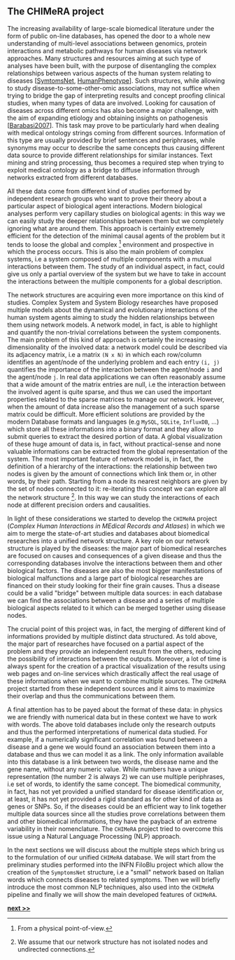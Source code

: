 ## The CHIMeRA project

The increasing availability of large-scale biomedical literature under the form of public on-line databases, has opened the door to a whole new understanding of multi-level associations between genomics, protein interactions and metabolic pathways for human diseases via network approaches.
Many structures and resources aiming at such type of analyses have been built, with the purpose of disentangling the complex relationships between various aspects of the human system relating to diseases [[SymtomsNet](https://www.nature.com/articles/ncomms5212), [HumanPhenotype](https://doi.org/10.1371/journal.pcbi.1000353)].
Such structures, while allowing to study disease-to-some-other-omic associations, may not suffice when trying to bridge the gap of interpreting results and concept proofing clinical studies, when many types of data are involved.
Looking for causation of diseases across different omics has also become a major challenge, with the aim of expanding etiology and obtaining insights on pathogenesis [[Barabasi2007](https://www.ncbi.nlm.nih.gov/pubmed/17625512)].
This task may prove to be particularly hard when dealing with medical ontology strings coming from different sources.
Information of this type are usually provided by brief sentences and periphrases, while synonyms may occur to describe the same concepts thus causing different data source to provide different relationships for similar instances.
Text mining and string processing, thus becomes a required step when trying to exploit medical ontology as a bridge to diffuse information through networks extracted from different databases.

All these data come from different kind of studies performed by independent research groups who want to prove their theory about a particular aspect of biological agent interactions.
Modern biological analyses perform very capillary studies on biological agents: in this way we can easily study the deeper relationships between them but we completely ignoring what are around them.
This approach is certainly extremely efficient for the detection of the minimal causal agents of the problem but it tends to loose the global and complex [^1] environment and prospective in which the process occurs.
This is also the main problem of complex systems, i.e a system composed of multiple components with a mutual interactions between them.
The study of an individual aspect, in fact, could give us only a partial overview of the system but we have to take in account the interactions between the multiple components for a global description.

The network structures are acquiring even more importance on this kind of studies.
Complex System and System Biology researches have proposed multiple models about the dynamical and evolutionary interactions of the human system agents aiming to study the hidden relationships between them using network models.
A network model, in fact, is able to highlight and quantify the non-trivial correlations between the system components.
The main problem of this kind of approach is certainly the increasing dimensionality of the involved data: a network model could be described via its adjacency matrix, i.e a matrix `(N x N)` in which each row/column identifies an agent/node of the underlying problem and each entry `(i, j)` quantifies the importance of the interaction between the agent/node `i` and the agent/node `j`.
In real data applications we can often reasonably assume that a wide amount of the matrix entries are null, i.e the interaction between the involved agent is quite sparse, and thus we can used the important properties related to the sparse matrices to manage our network.
However, when the amount of data increase also the management of a such sparse matrix could be difficult.
More efficient solutions are provided by the modern Database formats and languages (e.g `MySQL`, `SQLite`, `InfluxDB`, ...) which store all these informations into a binary format and they allow to submit queries to extract the desired portion of data.
A global visualization of these huge amount of data is, in fact, without practical-sense and none valuable informations can be extracted from the global representation of the system.
The most important feature of network model is, in fact, the definition of a hierarchy of the interactions: the relationship between two nodes is given by the amount of connections which link them or, in other words, by their path.
Starting from a node its nearest neighbors are given by the set of nodes connected to it: re-iterating this concept we can explore all the network structure [^2].
In this way we can study the interactions of each node at different precision orders and causalities.

In light of these considerations we started to develop the `CHIMeRA` project (*Complex Human Interactions in MEdical Records and Atlases*) in which we aim to merge the state-of-art studies and databases about biomedical researches into a unified network structure.
A key role on our network structure is played by the diseases: the major part of biomedical researches are focused on causes and consequences of a given disease and thus the corresponding databases involve the interactions between them and other biological factors.
The diseases are also the most bigger manifestations of biological malfunctions and a large part of biological researches are financed on their study looking for their fine grain causes.
Thus a disease could be a valid "bridge" between multiple data sources: in each database we can find the associations between a disease and a series of multiple biological aspects related to it which can be merged together using disease nodes.

The crucial point of this project was, in fact, the merging of different kind of informations provided by multiple distinct data structured.
As told above, the major part of researches have focused on a partial aspect of the problem and they provide an independent result from the others, reducing the possibility of interactions between the outputs.
Moreover, a lot of time is always spent for the creation of a practical visualization of the results using web pages and on-line services which drastically affect the real usage of these informations when we want to combine multiple sources.
The `CHIMeRA` project started from these independent sources and it aims to maximize their overlap and thus the communications between them.

A final attention has to be payed about the format of these data: in physics we are friendly with numerical data but in these context we have to work with words.
The above told databases include only the research outputs and thus the performed interpretations of numerical data studied.
For example, if a numerically significant correlation was found between a disease and a gene we would found an association between them into a database and thus we can model it as a link.
The only information available into this database is a link between two words, the disease name and the gene name, without any numeric value.
While numbers have a unique representation (the number 2 is always 2) we can use multiple periphrases, i.e set of words, to identify the same concept.
The biomedical community, in fact, has not yet provided a unified standard for disease identification or, at least, it has not yet provided a rigid standard as for other kind of data as genes or SNPs.
So, if the diseases could be an efficient way to link together multiple data sources since all the studies prove correlations between them and other biomedical informations, they have the payback of an extreme variability in their nomenclature.
The `CHIMeRA` project tried to overcome this issue using a Natural Language Processing (NLP) approach.

In the next sections we will discuss about the multiple steps which bring us to the formulation of our unified `CHIMeRA` database.
We will start from the preliminary studies performed into the INFN FiloBlu project which allow the creation of the `SymptomsNet` structure, i.e a "small" network based on Italian words which connects diseases to related symptoms.
Then we will briefly introduce the most common NLP techniques, also used into the `CHIMeRA` pipeline and finally we will show the main developed features of `CHIMeRA`.

[^1]: From a physical point-of-view.

[^2]: We assume that our network structure has not isolated nodes and undirected connections.



[**next >>**](./SymptomsNet.md)
